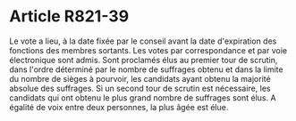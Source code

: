 # Article R821-39

Le vote a lieu, à la date fixée par le conseil avant la date d'expiration des fonctions des membres sortants. Les votes par correspondance et par voie électronique sont admis.   Sont proclamés élus au premier tour de scrutin, dans l'ordre déterminé par le nombre de suffrages obtenu et dans la limite du nombre de sièges à pourvoir, les candidats ayant obtenu la majorité absolue des suffrages.   Si un second tour de scrutin est nécessaire, les candidats qui ont obtenu le plus grand nombre de suffrages sont élus.   A égalité de voix entre deux personnes, la plus âgée est élue.